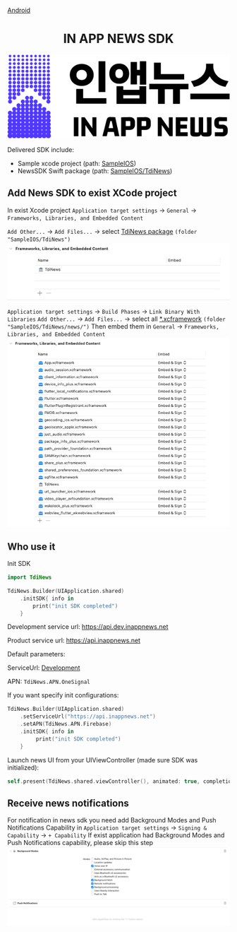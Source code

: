 [Android](https://github.com/kaivumetacrew/Readme/tree/main/nsdkaos)

<div align="center">


# IN APP NEWS SDK
![logo_ko](https://raw.githubusercontent.com/kaivumetacrew/Readme/main/nsdkaos/logo_ko.png)

</div>

Delivered SDK include:

- Sample xcode project (path: [SampleIOS]())
- NewsSDK Swift package (path: [SampleIOS/TdiNews]())

## Add News SDK to exist XCode project

In exist Xcode project
`Application target settings` -> `General` -> `Frameworks, Libraries, and Embedded Content`

`Add Other...` -> `Add Files...` -> select [TdiNews package]() `(folder "SampleIOS/TdiNews")`
![01](https://raw.githubusercontent.com/kaivumetacrew/Readme/main/nsdkios/nsdkios1.png)

`Application target settings` -> `Build Phases` -> `Link Binary With Libraries`
`Add Other...` -> `Add Files...` -> select
all [*.xcframework]() `(folder "SampleIOS/TdiNews/news/")`
Then embed them in `General` -> `Frameworks, Libraries, and Embedded Content`
![02](https://raw.githubusercontent.com/kaivumetacrew/Readme/main/nsdkios/nsdkios2.png)

## Who use it

Init SDK

```swift
import TdiNews
```

```swift
TdiNews.Builder(UIApplication.shared)
    .initSDK{ info in
        print("init SDK completed")
    }
```

Development service url: https://api.dev.inappnews.net

Product service url: https://api.inappnews.net

Default parameters:

ServiceUrl: [Development](https://api.dev.inappnews.net)

APN: `TdiNews.APN.OneSignal`

If you want specify init configurations:

```swift
TdiNews.Builder(UIApplication.shared)
    .setServiceUrl("https://api.inappnews.net")
    .setAPN(TdiNews.APN.Firebase)
    .initSDK{ info in
         print("init SDK completed")
    }
```

Launch news UI from your UIViewController (made sure SDK was initialized):

```swift
self.present(TdiNews.shared.viewController(), animated: true, completion: nil)
```

## Receive news notifications

For notification in news sdk you need add Background Modes and Push Notifications Capability
in `Application target settings` -> `Signing & Capability` -> `+ Capability`
If exist application had Background Modes and Push Notifications capability, please skip this step
![03](https://raw.githubusercontent.com/kaivumetacrew/Readme/main/nsdkios/nsdkios3.png)

